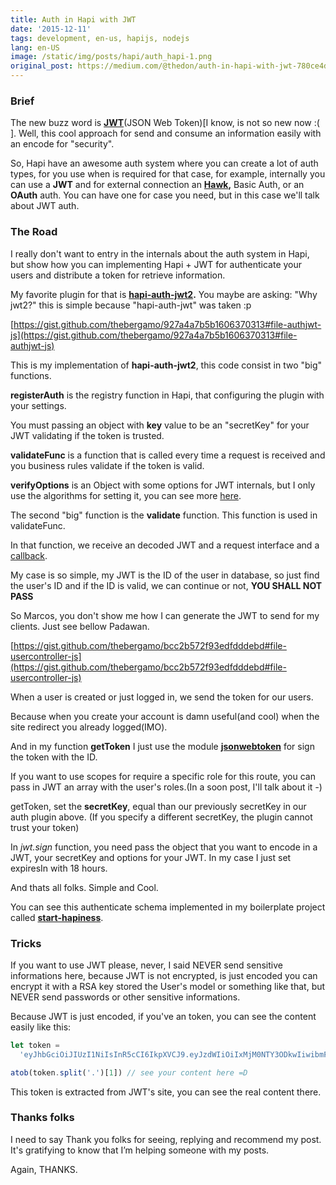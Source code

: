 ```yaml
---
title: Auth in Hapi with JWT
date: '2015-12-11'
tags: development, en-us, hapijs, nodejs
lang: en-US
image: /static/img/posts/hapi/auth_hapi-1.png
original_post: https://medium.com/@thedon/auth-in-hapi-with-jwt-780ce4d072c7
---
```


### Brief

The new buzz word is **[JWT](https://jwt.io/)**(JSON Web Token)[I know, is not so new now :( ]. Well, this cool approach for send and consume an information easily with an encode for "security".

So, Hapi have an awesome auth system where you can create a lot of auth types, for you use when is required for that case, for example, internally you can use a **JWT** and for external connection an **[Hawk](https://github.com/hueniverse/hawk),** Basic Auth, or an **OAuth** auth. You can have one for case you need, but in this case we'll talk about JWT auth.

### **The Road**

I really don't want to entry in the internals about the auth system in Hapi, but show how you can implementing Hapi + JWT for authenticate your users and distribute a token for retrieve information.

My favorite plugin for that is **[hapi-auth-jwt2](https://www.npmjs.com/package/hapi-auth-jwt2).** You maybe are asking: "Why jwt2?" this is simple because "hapi-auth-jwt" was taken :p

[https://gist.github.com/thebergamo/927a4a7b5b1606370313#file-authjwt-js](https://gist.github.com/thebergamo/927a4a7b5b1606370313#file-authjwt-js)

This is my implementation of **hapi-auth-jwt2**, this code consist in two "big" functions.

**registerAuth** is the registry function in Hapi, that configuring the plugin with your settings.

You must passing an object with **key** value to be an "secretKey" for your JWT validating if the token is trusted.

**validateFunc** is a function that is called every time a request is received and you business rules validate if the token is valid.

**verifyOptions** is an Object with some options for JWT internals, but I only use the algorithms for setting it, you can see more [here](https://www.npmjs.com/package/hapi-auth-jwt2#documentation).

The second "big" function is the **validate** function. This function is used in validateFunc.

In that function, we receive an decoded JWT and a request interface and a [callback](https://lh4.googleusercontent.com/-EoaLtqgg3D8/VUJ45tPi1AI/AAAAAAAAARg/h9edt1nEgTI/w1010-h424-no/javascript_callback_hell.png).

My case is so simple, my JWT is the ID of the user in database, so just find the user's ID and if the ID is valid, we can continue or not, **YOU SHALL NOT PASS**

So Marcos, you don't show me how I can generate the JWT to send for my clients. Just see bellow Padawan.

[https://gist.github.com/thebergamo/bcc2b572f93edfdddebd#file-usercontroller-js](https://gist.github.com/thebergamo/bcc2b572f93edfdddebd#file-usercontroller-js)

When a user is created or just logged in, we send the token for our users.

Because when you create your account is damn useful(and cool) when the site redirect you already logged(IMO).

And in my function **getToken** I just use the module **[jsonwebtoken](https://npmjs.com/jsonwebtoken)** for sign the token with the ID.

If you want to use scopes for require a specific role for this route, you can pass in JWT an array with the user's roles.(In a soon post, I'll talk about it _-_)

getToken, set the **secretKey**, equal than our previously secretKey in our auth plugin above. (If you specify a different secretKey, the plugin cannot trust your token)

In _jwt.sign_ function, you need pass the object that you want to encode in a JWT, your secretKey and options for your JWT. In my case I just set expiresIn with 18 hours.

And thats all folks. Simple and Cool.

You can see this authenticate schema implemented in my boilerplate project called **[start-hapiness](https://github.com/thebergamo/start-hapiness)**.

### Tricks

If you want to use JWT please, never, I said NEVER send sensitive informations here, because JWT is not encrypted, is just encoded you can encrypt it with a RSA key stored the User's model or something like that, but NEVER send passwords or other sensitive informations.

Because JWT is just encoded, if you've an token, you can see the content easily like this:

```js
let token =
  'eyJhbGciOiJIUzI1NiIsInR5cCI6IkpXVCJ9.eyJzdWIiOiIxMjM0NTY3ODkwIiwibmFtZSI6IkpvaG4gRG9lIiwiYWRtaW4iOnRydWV9.TJVA95OrM7E2cBab30RMHrHDcEfxjoYZgeFONFh7HgQ'
```

```js
atob(token.split('.')[1]) // see your content here =D
```

This token is extracted from JWT's site, you can see the real content there.

### Thanks folks

I need to say Thank you folks for seeing, replying and recommend my post. It's gratifying to know that I’m helping someone with my posts.

Again, THANKS.
